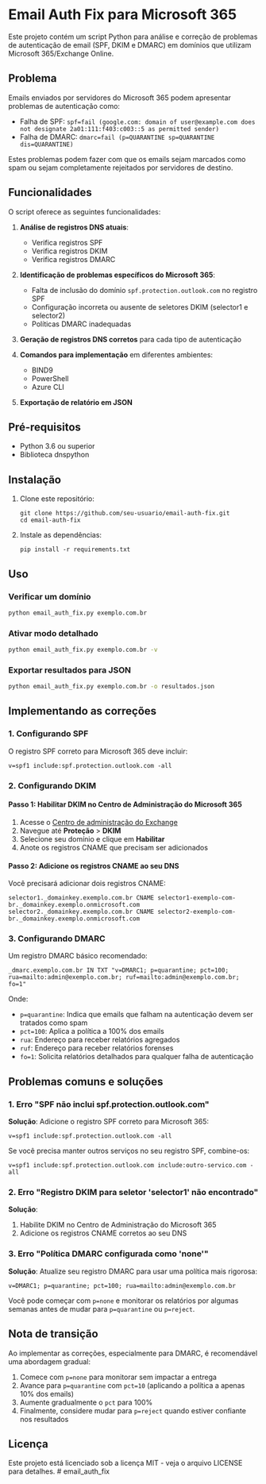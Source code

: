 # Email Auth Fix para Microsoft 365

Este projeto contém um script Python para análise e correção de problemas de autenticação de email (SPF, DKIM e DMARC) em domínios que utilizam Microsoft 365/Exchange Online.

## Problema

Emails enviados por servidores do Microsoft 365 podem apresentar problemas de autenticação como:

- Falha de SPF: `spf=fail (google.com: domain of user@example.com does not designate 2a01:111:f403:c003::5 as permitted sender)`
- Falha de DMARC: `dmarc=fail (p=QUARANTINE sp=QUARANTINE dis=QUARANTINE)`

Estes problemas podem fazer com que os emails sejam marcados como spam ou sejam completamente rejeitados por servidores de destino.

## Funcionalidades

O script oferece as seguintes funcionalidades:

1. **Análise de registros DNS atuais**:
   - Verifica registros SPF
   - Verifica registros DKIM
   - Verifica registros DMARC

2. **Identificação de problemas específicos do Microsoft 365**:
   - Falta de inclusão do domínio `spf.protection.outlook.com` no registro SPF
   - Configuração incorreta ou ausente de seletores DKIM (selector1 e selector2)
   - Políticas DMARC inadequadas

3. **Geração de registros DNS corretos** para cada tipo de autenticação

4. **Comandos para implementação** em diferentes ambientes:
   - BIND9
   - PowerShell
   - Azure CLI

5. **Exportação de relatório em JSON**

## Pré-requisitos

- Python 3.6 ou superior
- Biblioteca dnspython

## Instalação

1. Clone este repositório:
   ```
   git clone https://github.com/seu-usuario/email-auth-fix.git
   cd email-auth-fix
   ```

2. Instale as dependências:
   ```
   pip install -r requirements.txt
   ```

## Uso

### Verificar um domínio

```bash
python email_auth_fix.py exemplo.com.br
```

### Ativar modo detalhado

```bash
python email_auth_fix.py exemplo.com.br -v
```

### Exportar resultados para JSON

```bash
python email_auth_fix.py exemplo.com.br -o resultados.json
```

## Implementando as correções

### 1. Configurando SPF

O registro SPF correto para Microsoft 365 deve incluir:
```
v=spf1 include:spf.protection.outlook.com -all
```

### 2. Configurando DKIM

#### Passo 1: Habilitar DKIM no Centro de Administração do Microsoft 365

1. Acesse o [Centro de administração do Exchange](https://admin.exchange.microsoft.com)
2. Navegue até **Proteção** > **DKIM**
3. Selecione seu domínio e clique em **Habilitar**
4. Anote os registros CNAME que precisam ser adicionados

#### Passo 2: Adicione os registros CNAME ao seu DNS

Você precisará adicionar dois registros CNAME:

```
selector1._domainkey.exemplo.com.br CNAME selector1-exemplo-com-br._domainkey.exemplo.onmicrosoft.com
selector2._domainkey.exemplo.com.br CNAME selector2-exemplo-com-br._domainkey.exemplo.onmicrosoft.com
```

### 3. Configurando DMARC

Um registro DMARC básico recomendado:

```
_dmarc.exemplo.com.br IN TXT "v=DMARC1; p=quarantine; pct=100; rua=mailto:admin@exemplo.com.br; ruf=mailto:admin@exemplo.com.br; fo=1"
```

Onde:
- `p=quarantine`: Indica que emails que falham na autenticação devem ser tratados como spam
- `pct=100`: Aplica a política a 100% dos emails
- `rua`: Endereço para receber relatórios agregados
- `ruf`: Endereço para receber relatórios forenses
- `fo=1`: Solicita relatórios detalhados para qualquer falha de autenticação

## Problemas comuns e soluções

### 1. Erro "SPF não inclui spf.protection.outlook.com"

**Solução**: Adicione o registro SPF correto para Microsoft 365:
```
v=spf1 include:spf.protection.outlook.com -all
```

Se você precisa manter outros serviços no seu registro SPF, combine-os:
```
v=spf1 include:spf.protection.outlook.com include:outro-servico.com -all
```

### 2. Erro "Registro DKIM para seletor 'selector1' não encontrado"

**Solução**: 
1. Habilite DKIM no Centro de Administração do Microsoft 365
2. Adicione os registros CNAME corretos ao seu DNS

### 3. Erro "Política DMARC configurada como 'none'"

**Solução**: Atualize seu registro DMARC para usar uma política mais rigorosa:
```
v=DMARC1; p=quarantine; pct=100; rua=mailto:admin@exemplo.com.br
```

Você pode começar com `p=none` e monitorar os relatórios por algumas semanas antes de mudar para `p=quarantine` ou `p=reject`.

## Nota de transição

Ao implementar as correções, especialmente para DMARC, é recomendável uma abordagem gradual:

1. Comece com `p=none` para monitorar sem impactar a entrega
2. Avance para `p=quarantine` com `pct=10` (aplicando a política a apenas 10% dos emails)
3. Aumente gradualmente o `pct` para 100%
4. Finalmente, considere mudar para `p=reject` quando estiver confiante nos resultados

## Licença

Este projeto está licenciado sob a licença MIT - veja o arquivo LICENSE para detalhes. # email_auth_fix
